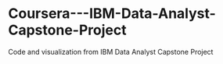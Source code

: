 # Coursera---IBM-Data-Analyst-Capstone-Project
Code and visualization  from IBM Data Analyst Capstone Project
